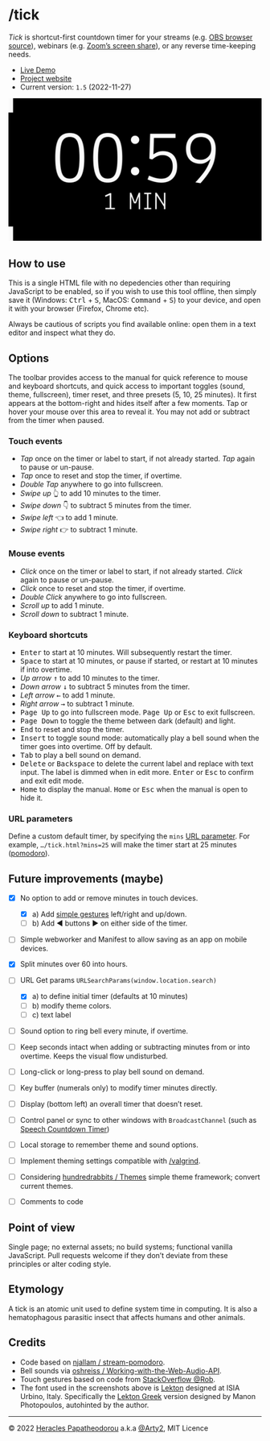 # /tick

*Tick* is shortcut-first countdown timer for your streams (e.g. [OBS browser source](https://obsproject.com/kb/browser-source)), webinars (e.g. [Zoom’s screen share](https://support.zoom.us/hc/en-us/articles/201362153-Sharing-your-screen-or-desktop-on-Zoom)), or any reverse time-keeping needs.

- [Live Demo](https://rawcdn.githack.com/Arty2/tick/master/tick.html)
- [Project website](https://heracl.es/tick)
- Current version: `1.5` (2022-11-27)

![Screenshot of /tick’s counting down at 59 seconds](./screenshots/ticker-screenshot_01.png)


## How to use

This is a single HTML file with no depedencies other than requiring JavaScript to be enabled, so if you wish to use this tool offline, then simply save it (Windows: <kbd>Ctrl</kbd> + <kbd>S</kbd>, MacOS: <kbd>Command</kbd> + <kbd>S</kbd>) to your device, and open it with your browser (Firefox, Chrome etc).

Always be cautious of scripts you find available online: open them in a text editor and inspect what they do.


## Options

The toolbar provides access to the manual for quick reference to mouse and keyboard shortcuts, and quick access to important toggles (sound, theme, fullscreen), timer reset, and three presets (5, 10, 25 minutes). It first appears at the bottom-right and hides itself after a few moments. Tap or hover your mouse over this area to reveal it. You may not add or subtract from the timer when paused.

### Touch events

- *Tap* once on the timer or label to start, if not already started. *Tap* again to pause or un-pause.
- *Tap* once to reset and stop the timer, if overtime.
- *Double Tap* anywhere to go into fullscreen.
- *Swipe up* 👆 to add 10 minutes to the timer.
- *Swipe down* 👇 to subtract 5 minutes from the timer.
- *Swipe left* 👈 to add 1 minute.
- *Swipe right* 👉 to subtract 1 minute.

### Mouse events

- *Click* once on the timer or label to start, if not already started. *Click* again to pause or un-pause.
- *Click* once to reset and stop the timer, if overtime.
- *Double Click* anywhere to go into fullscreen.
- *Scroll up* to add 1 minute.
- *Scroll down* to subtract 1 minute.

### Keyboard shortcuts

- <kbd>Enter</kbd> to start at 10 minutes. Will subsequently restart the timer.
- <kbd>Space</kbd> to start at 10 minutes, or pause if started, or restart at 10 minutes if into overtime.
- *Up arrow* <kbd>↑</kbd> to add 10 minutes to the timer.
- *Down arrow* <kbd>↓</kbd> to subtract 5 minutes from the timer.
- *Left arrow* <kbd>←</kbd> to add 1 minute.
- *Right arrow* <kbd>→</kbd> to subtract 1 minute.
- <kbd>Page Up</kbd> to go into fullscreen mode. <kbd>Page Up</kbd> or <kbd>Esc</kbd> to exit fullscreen. 
- <kbd>Page Down</kbd> to toggle the theme between dark (default) and light.
- <kbd>End</kbd> to reset and stop the timer.
- <kbd>Insert</kbd> to toggle sound mode: automatically play a bell sound when the timer goes into overtime. Off by default.
- <kbd>Tab</kbd> to play a bell sound on demand.
- <kbd>Delete</kbd> or <kbd>Backspace</kbd> to delete the current label and replace with text input. The label is dimmed when in edit more. <kbd>Enter</kbd> or <kbd>Esc</kbd> to confirm and exit edit mode.
- <kbd>Home</kbd> to display the manual. <kbd>Home</kbd> or <kbd>Esc</kbd> when the manual is open to hide it.

### URL parameters

Define a custom default timer, by specifying the `mins` [URL parameter](https://developer.mozilla.org/en-US/docs/Learn/Common_questions/What_is_a_URL#parameters). For example, `…/tick.html?mins=25` will make the timer start at 25 minutes ([pomodoro](https://en.wikipedia.org/wiki/Pomodoro_Technique)).


## Future improvements (maybe)

- [x] No option to add or remove minutes in touch devices.
	+ [x] a) Add [simple gestures](https://stackoverflow.com/a/62825217) left/right and up/down.
	+ [ ] b) Add ◀ buttons ▶ on either side of the timer.
- [ ] Simple webworker and Manifest to allow saving as an app on mobile devices.
- [x] Split minutes over 60 into hours.
- [ ] URL Get params `URLSearchParams(window.location.search)`
	+ [x] a) to define initial timer (defaults at 10 minutes)
	+ [ ] b) modify theme colors.
	+ [ ] c) text label
- [ ] Sound option to ring bell every minute, if overtime.
- [ ] Keep seconds intact when adding or subtracting minutes from or into overtime. Keeps the visual flow undisturbed.
- [ ] Long-click or long-press to play bell sound on demand.
- [ ] Key buffer (numerals only) to modify timer minutes directly.
- [ ] Display (bottom left) an overall timer that doesn’t reset.
- [ ] Control panel or sync to other windows with `BroadcastChannel` (such as [Speech Countdown Timer](https://obsproject.com/forum/resources/speech-countdown-timer.1179/))
- [ ] Local storage to remember theme and sound options.
- [ ] Implement theming settings compatible with [/valgrind](https://heracl.es/valgrind).
- [ ] Considering [hundredrabbits / Themes](https://github.com/hundredrabbits/Themes) simple theme framework; convert current themes.
- [ ] Comments to code


## Point of view

Single page; no external assets; no build systems; functional vanilla JavaScript.
Pull requests welcome if they don’t deviate from these principles or alter coding style.


## Etymology

A tick is an atomic unit used to define system time in computing. It is also a hematophagous parasitic insect that affects humans and other animals.

## Credits

- Code based on [njallam / stream-pomodoro](https://github.com/njallam/stream-pomodoro).
- Bell sounds via [oshreiss / Working-with-the-Web-Audio-API](https://github.com/joshreiss/Working-with-the-Web-Audio-API/).
- Touch gestures based on code from [StackOverflow @Rob](https://stackoverflow.com/a/69617795).
- The font used in the screenshots above is [Lekton](https://fonts.google.com/specimen/Lekton) designed at ISIA Urbino, Italy. Specifically the [Lekton Greek](https://www.roleplay.gr/blog/greekifying-lekton-font) version designed by Manon Photopoulos, autohinted by the author.

* * *

© 2022 [Heracles Papatheodorou](https://heracl.es) a.k.a [@Arty2](https://www.twitter.com/Arty2), MIT Licence